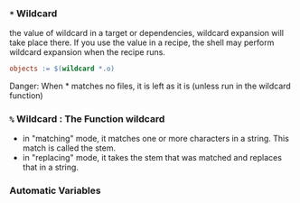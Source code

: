 ### `*` Wildcard

the value of wildcard in a target or dependencies, wildcard expansion will take place there.
If you use the value in a recipe, the shell may perform wildcard expansion when the recipe runs.
```Makefile
objects := $(wildcard *.o)
```
Danger: When * matches no files, it is left as it is (unless run in the wildcard function)

### `%` Wildcard : The Function wildcard
- in "matching" mode, it matches one or more characters in a string. This match is called the stem.
- in "replacing" mode, it takes the stem that was matched and replaces that in a string.

### Automatic Variables
